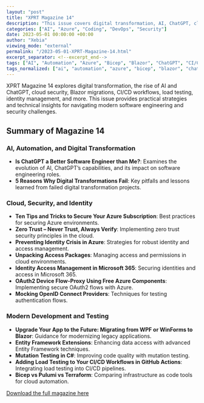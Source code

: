 ```yaml
---
layout: "post"
title: "XPRT Magazine 14"
description: "This issue covers digital transformation, AI, ChatGPT, cloud security, Blazor, CI/CD, and more."
categories: ["AI", "Azure", "Coding", "DevOps", "Security"]
date: 2023-05-01 00:00:00 +00:00
author: "Xebia"
viewing_mode: "external"
permalink: "/2023-05-01-XPRT-Magazine-14.html"
excerpt_separator: <!--excerpt_end-->
tags: ["AI", "Automation", "Azure", "Bicep", "Blazor", "ChatGPT", "CI/CD", "Cloud Security", "Coding", "DevOps", "Digital Transformation", "Entity Framework", "Identity", "Load Testing", "Magazines", "Mutation Testing", "OAuth2", "Pulumi", "Security", "Terraform", "Zero Trust"]
tags_normalized: ["ai", "automation", "azure", "bicep", "blazor", "chatgpt", "ci slash cd", "cloud security", "coding", "devops", "digital transformation", "entity framework", "identity", "load testing", "magazines", "mutation testing", "oauth2", "pulumi", "security", "terraform", "zero trust"]
---
```


XPRT Magazine 14 explores digital transformation, the rise of AI and ChatGPT, cloud security, Blazor migrations, CI/CD workflows, load testing, identity management, and more. This issue provides practical strategies and technical insights for navigating modern software engineering and security challenges.
<!--excerpt_end-->

## Summary of Magazine 14

### AI, Automation, and Digital Transformation

- **Is ChatGPT a Better Software Engineer than Me?**: Examines the evolution of AI, ChatGPT’s capabilities, and its impact on software engineering roles.
- **5 Reasons Why Digital Transformations Fail**: Key pitfalls and lessons learned from failed digital transformation projects.

### Cloud, Security, and Identity

- **Ten Tips and Tricks to Secure Your Azure Subscription**: Best practices for securing Azure environments.
- **Zero Trust – Never Trust, Always Verify**: Implementing zero trust security principles in the cloud.
- **Preventing Identity Crisis in Azure**: Strategies for robust identity and access management.
- **Unpacking Access Packages**: Managing access and permissions in cloud environments.
- **Identity Access Management in Microsoft 365**: Securing identities and access in Microsoft 365.
- **OAuth2 Device Flow-Proxy Using Free Azure Components**: Implementing secure OAuth2 flows with Azure.
- **Mocking OpenID Connect Providers**: Techniques for testing authentication flows.

### Modern Development and Testing

- **Upgrade Your App to the Future: Migrating from WPF or WinForms to Blazor**: Guidance for modernizing legacy applications.
- **Entity Framework Extensions**: Enhancing data access with advanced Entity Framework techniques.
- **Mutation Testing in C#**: Improving code quality with mutation testing.
- **Adding Load Testing to Your CI/CD Workflows in GitHub Actions**: Integrating load testing into CI/CD pipelines.
- **Bicep vs Pulumi vs Terraform**: Comparing infrastructure as code tools for cloud automation.

[Download the full magazine here](https://xebia.com/media/2025/05/Xebia_Xpirit_XPRT_magazine_Final.pdf)
